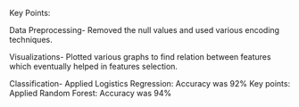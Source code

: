 Key Points:

Data Preprocessing- Removed the null values and used various
encoding techniques.

Visualizations- Plotted various graphs to find relation between
features which eventually helped in features selection.

Classification- Applied Logistics Regression: Accuracy was 92%
Key points:
                Applied Random Forest: Accuracy was 94%
